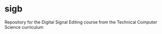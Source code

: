 # sigb
Repository for the Digital Signal Editing course from the Technical Computer Science curriculum

